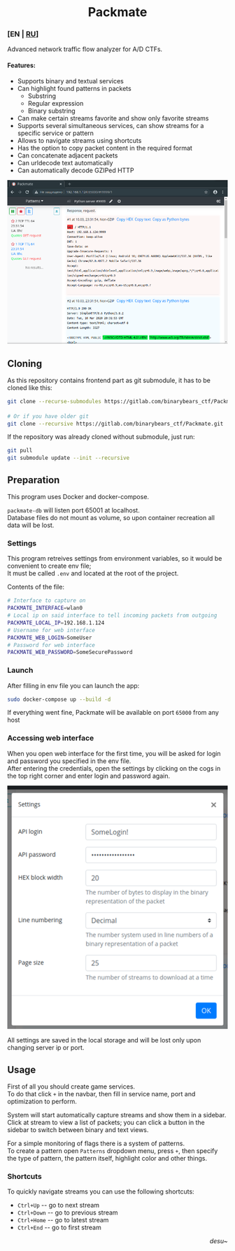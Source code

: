 <div align="center">

# Packmate
</div>

### [EN | [RU](README.md)]
Advanced network traffic flow analyzer for A/D CTFs.

#### Features:
* Supports binary and textual services
* Can highlight found patterns in packets
  * Substring
  * Regular expression
  * Binary substring
* Can make certain streams favorite and show only favorite streams
* Supports several simultaneous services, can show streams for a specific service or pattern
* Allows to navigate streams using shortcuts
* Has the option to copy packet content in the required format
* Can concatenate adjacent packets
* Can urldecode text automatically
* Can automatically decode GZIPed HTTP

![Main window](screenshots/Screenshot.png)
## Cloning
As this repository contains frontend part as git submodule, it has to be cloned like this:
```bash
git clone --recurse-submodules https://gitlab.com/binarybears_ctf/Packmate.git

# Or if you have older git
git clone --recursive https://gitlab.com/binarybears_ctf/Packmate.git
```

If the repository was already cloned without submodule, just run:
```bash
git pull
git submodule update --init --recursive
```

## Preparation
This program uses Docker and docker-compose.

`packmate-db` will listen port 65001 at localhost.  
Database files do not mount as volume, so upon container recreation all data will be lost.

### Settings
This program retreives settings from environment variables, 
so it would be convenient to create env file;  
It must be called `.env` and located at the root of the project.

Contents of the file:
```bash
# Interface to capture on
PACKMATE_INTERFACE=wlan0
# Local ip on said interface to tell incoming packets from outgoing
PACKMATE_LOCAL_IP=192.168.1.124
# Username for web interface
PACKMATE_WEB_LOGIN=SomeUser
# Password for web interface
PACKMATE_WEB_PASSWORD=SomeSecurePassword
```

### Launch
After filling in env file you can launch the app:
```bash
sudo docker-compose up --build -d
```

If everything went fine, Packmate will be available on port `65000` from any host

### Accessing web interface
When you open web interface for the first time, you will be asked for login and password
you specified in the env file.  
After entering the credentials, open the settings by clicking on the cogs 
in the top right corner and enter login and password again.

![Settings](screenshots/Screenshot_Settings.png)

All settings are saved in the local storage and will be 
lost only upon changing server ip or port.

## Usage
First of all you should create game services.  
To do that click `+` in the navbar, 
then fill in service name, port and optimization to perform.

System will start automatically capture streams and show them in a sidebar.  
Click at stream to view a list of packets;
you can click a button in the sidebar to switch between binary and text views.

For a simple monitoring of flags there is a system of patterns.  
To create a pattern open `Patterns` dropdown menu, press `+`, then 
specify the type of pattern, the pattern itself, highlight color and other things.

### Shortcuts
To quickly navigate streams you can use the following shortcuts:
* `Ctrl+Up` -- go to next stream
* `Ctrl+Down` -- go to previous stream
* `Ctrl+Home` -- go to latest stream
* `Ctrl+End` -- go to first stream

<div align="right">

*desu~*
</div>
